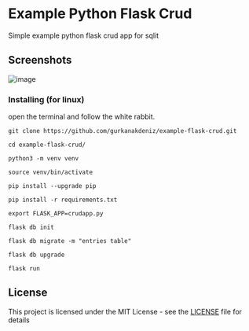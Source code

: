 # Example Python Flask Crud

 Simple example python flask crud app for sqlit
 
## Screenshots


![image](screenshots.png)  
 
 
### Installing (for linux)

open the terminal and follow the white rabbit.


```
git clone https://github.com/gurkanakdeniz/example-flask-crud.git
```
```
cd example-flask-crud/
```
```
python3 -m venv venv
```
```
source venv/bin/activate
```
```
pip install --upgrade pip
```
```
pip install -r requirements.txt
```
```
export FLASK_APP=crudapp.py
```
```
flask db init
```
```
flask db migrate -m "entries table"
```
```
flask db upgrade
```
```
flask run
```

## License

This project is licensed under the MIT License - see the [LICENSE](LICENSE) file for details

